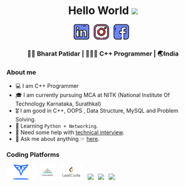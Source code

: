 <div align="center">
  <h1> Hello World <img src="https://media.giphy.com/media/hvRJCLFzcasrR4ia7z/giphy.gif" width="25px"></h1>
</div>

<p align='center'>
<a href="https://www.linkedin.com/in/bharat-patidar-203445197/"><img height="40" src="https://raw.githubusercontent.com/BHARAT0M/BHARAT0M/master/icons/linkedin.png?raw=true"></a>&nbsp;&nbsp;
<a href="https://instagram.com/b_badiya08"><img height="40" src="https://raw.githubusercontent.com/BHARAT0M/BHARAT0M/master/icons/instagram.png?raw=true"></a>&nbsp;&nbsp;
<a href="https://www.facebook.com/bharatbadiya.patidar"><img height="40" src="https://raw.githubusercontent.com/BHARAT0M/BHARAT0M/master/icons/facebook.png?raw=true"></a>&nbsp;&nbsp;

<div align="center">
<h3> 🧑🏻 Bharat Patidar | 👩🏻‍💻 C++ Programmer | 🌏India </h3>
</div>

### About me

- 💻 I am C++ Programmer
- 🎓 I am currently pursuing MCA at NITK (National Institute Of Technology Karnataka, Surathkal)
- 🎖  I am good in C++, OOPS , Data Structure, MySQL and Problem Solving.
- 🌱 Learning `Python + Networking`.
- 🤔 Need some help with [technical interview](https://techinterviewhandbook.org/).
- 💬 Ask me about anything ☞ [here](https://instagram.com/b_badiya08/).



### Coding Platforms 
<p align='left'>
<a href="https://app.codesignal.com/profile/bharat_p8/badges"><img height="40" src="https://raw.githubusercontent.com/BHARAT0M/BHARAT0M/master/icons/codeSignal.png?raw=true"></a>&nbsp;&nbsp;
<a href="https://www.interviewbit.com/profile/patidarbharat095_af5eaef47718"><img height="40" src="https://raw.githubusercontent.com/BHARAT0M/BHARAT0M/master/icons/interviewbit.png?raw=true"></a>&nbsp;&nbsp;
<a href="https://leetcode.com/MAMA_MAFIA/"><img height="40" src="https://raw.githubusercontent.com/BHARAT0M/BHARAT0M/master/icons/leetCode.png?raw=true"></a>&nbsp;&nbsp;
<a href="https://auth.geeksforgeeks.org/user/patidarmama774/profile"><img height="40" src="https://raw.githubusercontent.com/BHARAT0M/BHARAT0M/master/icons/gfg.png?raw=true"></a>&nbsp;&nbsp;
<a href="https://www.hackerrank.com/patidarbharat095"><img height="40" src="https://raw.githubusercontent.com/BHARAT0M/BHARAT0M/master/icons/Hackerrank.png?raw=true"></a>&nbsp;&nbsp
<a href="https://www.hackerearth.com/@B_badiya08"><img height="40" src="https://raw.githubusercontent.com/BHARAT0M/BHARAT0M/master/icons/Hackerearth.png?raw=true"></a>&nbsp;&nbsp
